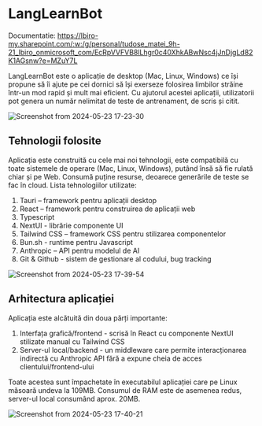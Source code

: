 # LangLearnBot

Documentatie: https://lbiro-my.sharepoint.com/:w:/g/personal/tudose_matei_9h-21_lbiro_onmicrosoft_com/EcRpVVFVB8lLhgr0c40XhkABwNsc4jJnDjgLd82K1AGsnw?e=MZuY7L

LangLearnBot este o aplicație de desktop (Mac, Linux, Windows) ce își propune să îi ajute pe cei dornici să își exerseze folosirea limbilor străine într-un mod rapid și mult mai eficient. Cu ajutorul acestei aplicații, utilizatorii pot genera un număr nelimitat de teste de antrenament, de scris și citit.

![Screenshot from 2024-05-23 17-23-30](https://github.com/mateitudose/langlearnbot/assets/37705192/e6742a80-610d-4184-ac10-4b87cc933f0a)


## Tehnologii folosite

Aplicația este construită cu cele mai noi tehnologii, este compatibilă cu toate sistemele de operare (Mac, Linux, Windows), putând însă să fie rulată chiar și pe Web. Consumă puține resurse, deoarece generările de teste se fac în cloud.
Lista tehnologiilor utilizate:
1.	Tauri – framework pentru aplicații desktop
2.	React – framework pentru construirea de aplicații web
3.	Typescript
4.	NextUI - librărie componente UI
5.	Tailwind CSS – framework CSS pentru stilizarea componentelor
6.	Bun.sh - runtime pentru Javascript
7.	Anthropic – API pentru modelul de AI
8.	Git & Github - sistem de gestionare al codului, bug tracking

![Screenshot from 2024-05-23 17-39-54](https://github.com/mateitudose/langlearnbot/assets/37705192/31b1e439-8200-48ee-8546-e998a7a1d1cb)


## Arhitectura aplicației

Aplicația este alcătuită din doua părți importante:
1.	Interfața grafică/frontend - scrisă în React cu componente NextUI stilizate manual cu Tailwind CSS
2.	Server-ul local/backend - un middleware care permite interacționarea indirectă cu Anthropic API fără a expune cheia de acces clientului/frontend-ului

Toate acestea sunt împachetate în executabilul aplicației care pe Linux măsoară undeva la 109MB. Consumul de RAM este de asemenea redus, server-ul local consumând aprox. 20MB.

![Screenshot from 2024-05-23 17-40-21](https://github.com/mateitudose/langlearnbot/assets/37705192/4bfec84c-3981-48a1-849d-455b464b692b)
